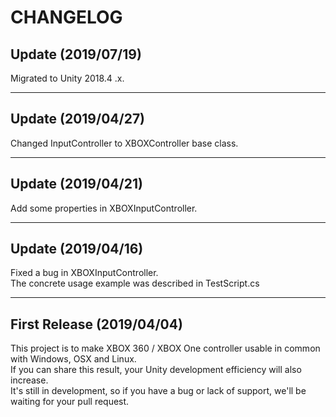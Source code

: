 ﻿<!-- CHANGELOG.md -->

# CHANGELOG

## Update (2019/07/19)

Migrated to Unity 2018.4 .x.

---
## Update (2019/04/27)

Changed InputController to XBOXController base class.

---

## Update (2019/04/21)

Add some properties in XBOXInputController.  

---

## Update (2019/04/16)

Fixed a bug in XBOXInputController.  
The concrete usage example was described in TestScript.cs  

---

## First Release (2019/04/04)

This project is to make XBOX 360 / XBOX One controller usable in common with Windows, OSX and Linux.  
If you can share this result, your Unity development efficiency will also increase.  
It's still in development, so if you have a bug or lack of support, we'll be waiting for your pull request.
